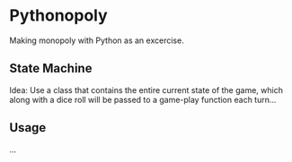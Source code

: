 # Pythonopoly

Making monopoly with Python as an excercise.

## State Machine

Idea: Use a class that contains the entire current state of the game, which along with a dice roll will be passed to a game-play function each turn...

## Usage
...

